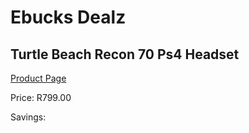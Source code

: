 
# Ebucks Dealz
## Turtle Beach Recon 70 Ps4 Headset
[Product Page](https://www.ebucks.com/web/shop/productSelected.do?prodId=1193393617&catId=1193873409)

Price: R799.00

Savings: 


	